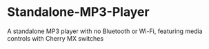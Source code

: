 # Standalone-MP3-Player
A standalone MP3 player with no Bluetooth or Wi-Fi, featuring media controls with Cherry MX switches
